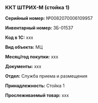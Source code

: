 ### ККТ ШТРИХ-М (стойка 1)  </br>

**Серийный номер:** №0082070006109957 </br>

**Инвентарный номер:** ЗБ-01537 </br>

**Код в 1С:** xxx </br> 

**Вид объекта:** МЦ

**Месяц/год покупки:** xxx </br>

**Документы:** xxx </br>

**Отдел:** Служба приема и размещения  </br>

**Принадлежность:** Стойка 1 </br>

**Прослеживаемый товар:** xxx
